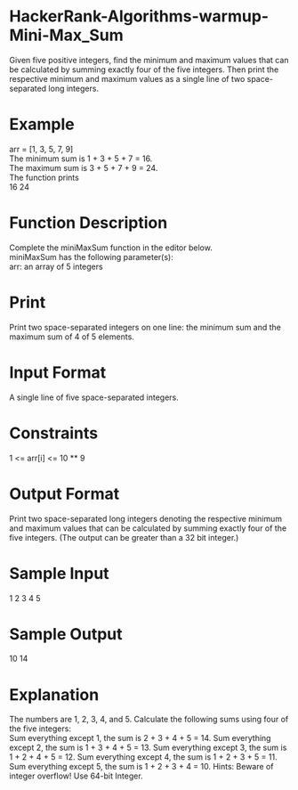 # HackerRank-Algorithms-warmup-Mini-Max_Sum

Given five positive integers, find the minimum and maximum values that can be calculated by summing exactly four of the five integers. Then print the respective minimum and maximum values as a single line of two space-separated long integers.

# Example

arr = [1, 3, 5, 7, 9]\
The minimum sum is 1 + 3 + 5 + 7 = 16.\
The maximum sum is 3 + 5 + 7 + 9 = 24.\
The function prints\
16 24

# Function Description

Complete the miniMaxSum function in the editor below.\
miniMaxSum has the following parameter(s):\
arr: an array of 5 integers

# Print
Print two space-separated integers on one line: the minimum sum and the maximum sum of 4 of 5 elements.

# Input Format
A single line of five space-separated integers.

# Constraints
1 <= arr[i] <= 10 ** 9

# Output Format
Print two space-separated long integers denoting the respective minimum and maximum values that can be calculated by summing exactly four of the five integers. (The output can be greater than a 32 bit integer.)

# Sample Input
1 2 3 4 5

# Sample Output
10 14

# Explanation
The numbers are 1, 2, 3, 4, and 5. Calculate the following sums using four of the five integers:\
Sum everything except 1, the sum is 2 + 3 + 4 + 5 = 14.
Sum everything except 2, the sum is 1 + 3 + 4 + 5 = 13.
Sum everything except 3, the sum is 1 + 2 + 4 + 5 = 12.
Sum everything except 4, the sum is 1 + 2 + 3 + 5 = 11.
Sum everything except 5, the sum is 1 + 2 + 3 + 4 = 10.
Hints: Beware of integer overflow! Use 64-bit Integer.
